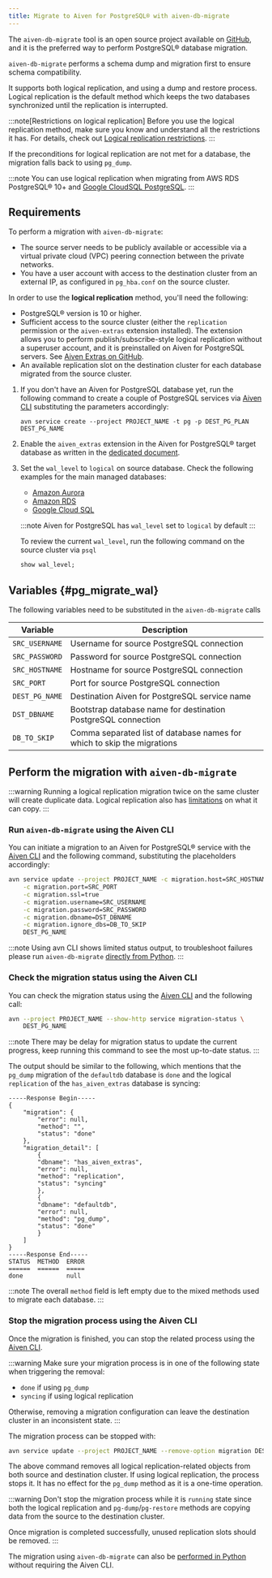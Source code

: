 ```yaml
---
title: Migrate to Aiven for PostgreSQL® with aiven-db-migrate
---
```


The `aiven-db-migrate` tool is an open source project available on
[GitHub](https://github.com/aiven/aiven-db-migrate), and it is the
preferred way to perform PostgreSQL® database migration.

`aiven-db-migrate` performs a schema dump and migration first to ensure
schema compatibility.

It supports both logical replication, and using a dump and restore
process. Logical replication is the default method which keeps the two
databases synchronized until the replication is interrupted.

:::note[Restrictions on logical replication]
Before you use the logical replication method, make sure you know and
understand all the restrictions it has. For details, check out [Logical
replication
restrictions](https://www.postgresql.org/docs/current/logical-replication-restrictions.html).
:::

If the preconditions for logical replication are not met for a database,
the migration falls back to using `pg_dump`.

:::note
You can use logical replication when migrating from AWS RDS PostgreSQL®
10+ and [Google CloudSQL
PostgreSQL](https://cloud.google.com/sql/docs/release-notes#August_30_2021).
:::

## Requirements

To perform a migration with `aiven-db-migrate`:

-   The source server needs to be publicly available or accessible via a
    virtual private cloud (VPC) peering connection between the private
    networks.
-   You have a user account with access to the destination cluster from
    an external IP, as configured in `pg_hba.conf` on the source
    cluster.

In order to use the **logical replication** method, you'll need the
following:

-   PostgreSQL® version is 10 or higher.
-   Sufficient access to the source cluster (either the `replication`
    permission or the `aiven-extras` extension installed). The extension
    allows you to perform publish/subscribe-style logical replication
    without a superuser account, and it is preinstalled on Aiven for
    PostgreSQL servers. See [Aiven Extras on
    GitHub](https://github.com/aiven/aiven-extras).
-   An available replication slot on the destination cluster for each
    database migrated from the source cluster.

1.  If you don't have an Aiven for PostgreSQL database yet, run the
    following command to create a couple of PostgreSQL services via
    [Aiven CLI](/docs/tools/cli) substituting the
    parameters accordingly:

    ```
    avn service create --project PROJECT_NAME -t pg -p DEST_PG_PLAN DEST_PG_NAME
    ```

2.  Enable the `aiven_extras` extension in the Aiven for PostgreSQL®
    target database as written in the
    [dedicated document](/docs/products/postgresql/concepts/dba-tasks-pg#aiven_extras_extension).

3.  Set the `wal_level` to `logical` on source database. Check the
    following examples for the main managed databases:

    -   [Amazon Aurora](/docs/products/postgresql/howto/logical-replication-aws-aurora)
    -   [Amazon RDS](/docs/products/postgresql/howto/logical-replication-aws-rds)
    -   [Google Cloud SQL](/docs/products/postgresql/howto/logical-replication-gcp-cloudsql)

    :::note
    Aiven for PostgreSQL has `wal_level` set to `logical` by default
    :::

    To review the current `wal_level`, run the following command on the
    source cluster via `psql`

    ```sql
    show wal_level;
    ```

## Variables {#pg_migrate_wal}

The following variables need to be substituted in the `aiven-db-migrate`
calls

 | Variable       | Description                                                             |
 | -------------- | ----------------------------------------------------------------------- |
 | `SRC_USERNAME` | Username for source PostgreSQL connection                               |
 | `SRC_PASSWORD` | Password for source PostgreSQL connection                               |
 | `SRC_HOSTNAME` | Hostname for source PostgreSQL connection                               |
 | `SRC_PORT`     | Port for source PostgreSQL connection                                   |
 | `DEST_PG_NAME` | Destination Aiven for PostgreSQL service name                           |
 | `DST_DBNAME`   | Bootstrap database name for destination PostgreSQL connection           |
 | `DB_TO_SKIP`   | Comma separated list of database names for which to skip the migrations |

## Perform the migration with `aiven-db-migrate`

:::warning
Running a logical replication migration twice on the same cluster will
create duplicate data. Logical replication also has
[limitations](https://www.postgresql.org/docs/current/logical-replication-restrictions.html)
on what it can copy.
:::

### Run `aiven-db-migrate` using the Aiven CLI

You can initiate a migration to an Aiven for PostgreSQL® service with
the [Aiven CLI](/docs/tools/cli) and the following
command, substituting the placeholders accordingly:

```bash
avn service update --project PROJECT_NAME -c migration.host=SRC_HOSTNAME   \
    -c migration.port=SRC_PORT                                             \
    -c migration.ssl=true                                                  \
    -c migration.username=SRC_USERNAME                                     \
    -c migration.password=SRC_PASSWORD                                     \
    -c migration.dbname=DST_DBNAME                                         \
    -c migration.ignore_dbs=DB_TO_SKIP                                     \
    DEST_PG_NAME
```

:::note
Using avn CLI shows limited status output, to troubleshoot failures
please run `aiven-db-migrate`
[directly from Python](run-aiven-db-migrate-python).
:::

### Check the migration status using the Aiven CLI

You can check the migration status using the
[Aiven CLI](/docs/tools/cli) and the
following call:

```bash
avn --project PROJECT_NAME --show-http service migration-status \
    DEST_PG_NAME
```

:::note
There may be delay for migration status to update the current progress,
keep running this command to see the most up-to-date status.
:::

The output should be similar to the following, which mentions that the
`pg_dump` migration of the `defaultdb` database is `done` and the
logical `replication` of the `has_aiven_extras` database is syncing:

```
-----Response Begin-----
{
    "migration": {
        "error": null,
        "method": "",
        "status": "done"
    },
    "migration_detail": [
        {
        "dbname": "has_aiven_extras",
        "error": null,
        "method": "replication",
        "status": "syncing"
        },
        {
        "dbname": "defaultdb",
        "error": null,
        "method": "pg_dump",
        "status": "done"
        }
    ]
}
-----Response End-----
STATUS  METHOD  ERROR
======  ======  =====
done            null
```

:::note
The overall `method` field is left empty due to the mixed methods used
to migrate each database.
:::

### Stop the migration process using the Aiven CLI

Once the migration is finished, you can stop the related process using
the [Aiven CLI](/docs/tools/cli).

:::warning
Make sure your migration process is in one of the following state when
triggering the removal:

-   `done` if using `pg_dump`
-   `syncing` if using logical replication

Otherwise, removing a migration configuration can leave the destination
cluster in an inconsistent state.
:::

The migration process can be stopped with:

```bash
avn service update --project PROJECT_NAME --remove-option migration DEST_PG_NAME
```

The above command removes all logical replication-related objects from
both source and destination cluster. If using logical replication, the
process stops it. It has no effect for the `pg_dump` method as it is a
one-time operation.

:::warning
Don't stop the migration process while it is `running` state since both
the logical replication and `pg-dump`/`pg-restore` methods are copying
data from the source to the destination cluster.

Once migration is completed successfully, unused replication slots
should be removed.
:::

The migration using `aiven-db-migrate` can also be
[performed in Python](run-aiven-db-migrate-python) without requiring the Aiven CLI.
